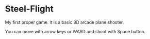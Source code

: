 # Steel-Flight
My first proper game. It is a basic  3D arcade plane shooter. 

You can move with arrow keys or WASD and shoot with Space button.
